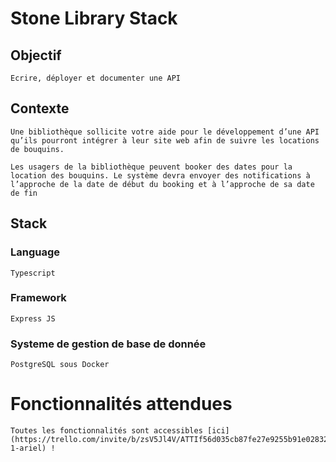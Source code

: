 # Stone Library Stack

## Objectif

    Ecrire, déployer et documenter une API

## Contexte

    Une bibliothèque sollicite votre aide pour le développement d’une API qu’ils pourront intégrer à leur site web afin de suivre les locations de bouquins.

    Les usagers de la bibliothèque peuvent booker des dates pour la location des bouquins. Le système devra envoyer des notifications à l’approche de la date de début du booking et à l’approche de sa date de fin

## Stack

### Language

    Typescript

### Framework

    Express JS

### Systeme de gestion de base de donnée

    PostgreSQL sous Docker

# Fonctionnalités attendues

    Toutes les fonctionnalités sont accessibles [ici](https://trello.com/invite/b/zsV5Jl4V/ATTIf56d035cb87fe27e9255b91e02832eb76DC830D1/projet-1-ariel) !
